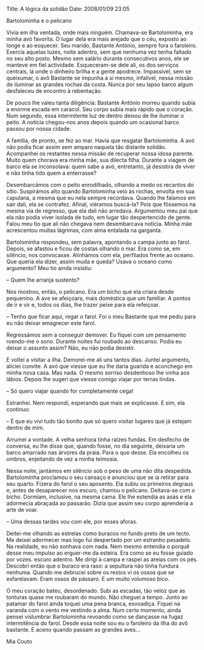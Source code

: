 Title: A lógica da solidão
Date: 2008/01/09 23:05

Bartolominha e o pelicano

Vivia em ilha ventada, onde mais ninguém. Chamava-se Bartolominha, era minha avó favorita. O lugar dela era mais arejado que o céu, exposto ao longe e ao esquecer. Seu marido, Bastante António, sempre fora o faroleiro. Exercia aquelas luzes, noite adentro, sem que nenhuma vez tenha faltado no seu alto posto. Mesmo sem salário durante consecutivos anos, ele se manteve em fiel actividade. Esqueceram-se dele ali, os dos serviços centrais, lá onde o dinheiro brilha e a gente apodrece. Impassível, sem se queixumar, o avô Bastante se impunha a si mesmo, infalível, nessa missão de iluminar as grandes rochas da costa. Nunca por seu lapso barco algum desfaleceu de encontro à rebentação.

De pouco lhe valeu tanta diligência: Bastante António morreu quando subia a enorme escada em caracol. Seu corpo subia mais rápido que o coração. Num segundo, essa intermitente luz de dentro deixou de lhe iluminar o peito. A notícia chegou-nos anos depois quando um ocasional barco passou por nossa cidade.

A família, de pronto, se fez ao mar. Havia que resgatar Bartolominha. A avó não podia ficar assim sem amparo naquela tão distante solidão. Acompanhei os restantes nessa missão de recuperar nossa idosa parente. Muito quem chorava era minha mãe, sua dilecta filha. Durante a viagem de barco ela se inconsolava: quem sabe a avó, entretanto, já desistira de viver e não tinha tido quem a enterrasse?

Desembarcámos com o peito enrodilhado, olhando a medo os recantos do sítio. Suspirámos alto quando Bartolominha veio às rochas, envolta em sua capulana, a mesma que eu nela sempre recordava. Quando lhe falamos em sair dali, ela se contrafez. Afinal, viéramos buscá-la? Pois que fôssemos na mesma via de regresso, que ela dali não arredava. Argumentou meu pai que ela não podia viver isolada de tudo, em lugar tão despertencido de gente. Falou meu tio que ali não chegava nem desembarcava notícia. Minha mãe acrescentou muitas lágrimas, com alma entalada na garganta.

Bartolominha respondeu, sem palavra, apontando a campa junto ao farol. Depois, se afastou e ficou de costas olhando o mar. Era como se, em silêncio, nos convocasse. Alinhámos com ela, perfilados frente ao oceano. Que queria ela dizer, assim muda e queda? Usava o oceano como argumento? Meu tio ainda insistiu:

&ndash; Quem lhe arranja sustento?

Nos mostrou, então, o pelicano. Era um bicho que ela criara desde pequenino. A ave se afeiçoara, mais doméstica que um familiar. A pontos de ir e vir e, todos os dias, lhe trazer peixe para ela refeiçoar.

&ndash; Tenho que ficar aqui, regar o farol. Foi o meu Bastante que me pediu para eu não deixar emagrecer este farol.

Regressámos sem a conseguir demover. Eu fiquei com um pensamento roendo-me o sono. Durante noites fui roubado ao descanso. Podia eu deixar o assunto assim? Não, eu não podia desistir.

E voltei a visitar a ilha. Demorei-me ali uns tantos dias. Juntei argumento, aliciei convite. A avó que viesse que eu lhe daria guarida e aconchego em minha nova casa. Mas nada. O mesmo sorriso desdenhoso lhe vinha aos lábios. Depois lhe sugeri que viesse comigo viajar por terras lindas.

&ndash; Só quero viajar quando for completamente cega!

Estranhei. Nem respondi, esperando que mais se explicasse. E sim, ela continuo:

&ndash; É que eu vivi tudo tão bonito que só quero visitar lugares que já estejam dentro de mim.

Arrumei a vontade. A velha senhora tinha raízes fundas. Em desfecho de conversa, eu lhe disse que, quando fosse, no dia seguinte, deixaria um barco amarrado nas árvores da praia. Para o que desse. Ela encolheu os ombros, enjeitando de vez a minha teimosia.

Nessa noite, jantámos em silêncio sob o peso de uma não dita despedida. Bartolominha proclamou o seu cansaço e anunciou que se ia retirar para seu quarto. Fizera do farol o seu aposento. Ela subiu os primeiros degraus e, antes de desaparecer nos escuro, chamou o pelicano. Deitava-se com o bicho. Dormiam, inclusive, na mesma cama. Ele lhe estendia as asas e ela adormecia abraçada ao passarão. Dizia que assim seu corpo aprenderia a arte de voar.

&ndash; Uma dessas tardes vou com ele, por esses aforas.

Deitei-me olhando as estrelas como buracos no fundo preto de um tecto. Me deixei adormecer mas logo fui despertado por um estranho pesadelo. Na realidade, eu não sonhava com nada. Nem mesmo entendia o porquê desse meu impulso ao erguer-me da esteira. Era como se eu fosse guiado por vozes. escuro adentro. Me dirigi à campa e raspei as areias com os pés. Descobri então que o buraco era raso: a sepultura não tinha fundura nenhuma. Quando me debrucei sobre os restos vi os ossos que se esfarelavam. Eram ossos de pássaro. E um muito volumoso bico.

O meu coração bateu, desordenado. Subi as escadas, tão veloz que as tonturas quase me roubaram do mundo. Não cheguei a tempo. Junto ao patamar do farol ainda toquei uma pena branca, esvoadiça. Fiquei na varanda com o vento me vestindo a alma. Num certo momento, ainda pensei vislumbrar Bartolominha revoando como se dançasse na fugaz intermitência do farol. Desde essa noite sou eu o faroleiro da ilha do avô bastante. E aceno quando passam as grandes aves...

Mia Couto